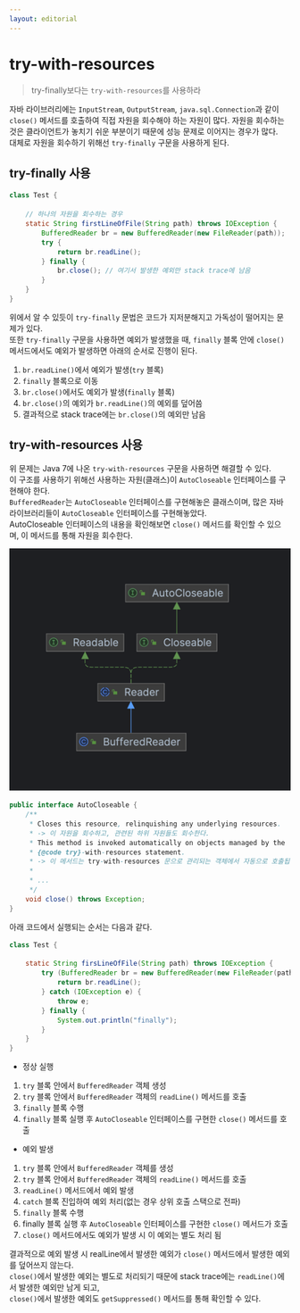 ```yaml
---
layout: editorial
---
```


# try-with-resources

> try-finally보다는 `try-with-resources`를 사용하라

자바 라이브러리에는 `InputStream`, `OutputStream`, `java.sql.Connection`과 같이 `close()` 메서드를 호출하여 직접 자원을 회수해야 하는 자원이 많다.
자원을 회수하는 것은 클라이언트가 놓치기 쉬운 부분이기 때문에 성능 문제로 이어지는 경우가 많다.  
대체로 자원을 회수하기 위해선 `try-finally` 구문을 사용하게 된다.

## try-finally 사용

```java
class Test {

    // 하나의 자원을 회수하는 경우
    static String firstLineOfFile(String path) throws IOException {
        BufferedReader br = new BufferedReader(new FileReader(path));
        try {
            return br.readLine();
        } finally {
            br.close(); // 여기서 발생한 예외만 stack trace에 남음
        }
    }
}
```

위에서 알 수 있듯이 `try-finally` 문법은 코드가 지저분해지고 가독성이 떨어지는 문제가 있다.  
또한 `try-finally` 구문을 사용하면 예외가 발생했을 때, `finally` 블록 안에 `close()` 메서드에서도 예외가 발생하면 아래의 순서로 진행이 된다.

1. `br.readLine()`에서 예외가 발생(`try` 블록)
2. `finally` 블록으로 이동
3. `br.close()`에서도 예외가 발생(`finally` 블록)
4. `br.close()`의 예외가 `br.readLine()`의 예외를 덮어씀
5. 결과적으로 stack trace에는 `br.close()`의 예외만 남음

## try-with-resources 사용

위 문제는 Java 7에 나온 `try-with-resources` 구문을 사용하면 해결할 수 있다.  
이 구조를 사용하기 위해선 사용하는 자원(클래스)이 `AutoCloseable` 인터페이스를 구현해야 한다.  
`BufferedReader`는 `AutoCloseable` 인터페이스를 구현해놓은 클래스이며, 많은 자바 라이브러리들이 `AutoCloseable` 인터페이스를 구현해놓았다.  
AutoCloseable 인터페이스의 내용을 확인해보면 `close()` 메서드를 확인할 수 있으며, 이 메서드를 통해 자원을 회수한다.

![BufferedReader Diagram](../image/bufferreader_diagram.png)

```java
public interface AutoCloseable {
    /**
     * Closes this resource, relinquishing any underlying resources.
     * -> 이 자원을 회수하고, 관련된 하위 자원들도 회수한다.
     * This method is invoked automatically on objects managed by the
     * {@code try}-with-resources statement.
     * -> 이 메서드는 try-with-resources 문으로 관리되는 객체에서 자동으로 호출됩니다.
     *
     * ...
     */
    void close() throws Exception;
}
```

아래 코드에서 실행되는 순서는 다음과 같다.

```java
class Test {

    static String firsLineOfFile(String path) throws IOException {
        try (BufferedReader br = new BufferedReader(new FileReader(path))) {
            return br.readLine();
        } catch (IOException e) {
            throw e;
        } finally {
            System.out.println("finally");
        }
    }
}
```

- 정상 실행

1. `try` 블록 안에서 `BufferedReader` 객체 생성
2. `try` 블록 안에서 `BufferedReader` 객체의 `readLine()` 메서드를 호출
3. `finally` 블록 수행
4. `finally` 블록 실행 후 `AutoCloseable` 인터페이스를 구현한 `close()` 메서드를 호출

- 예외 발생

1. `try` 블록 안에서 `BufferedReader` 객체를 생성
2. `try` 블록 안에서 `BufferedReader` 객체의 `readLine()` 메서드를 호출
3. `readLine()` 메서드에서 예외 발생
4. `catch` 블록 진입하여 예외 처리(없는 경우 상위 호출 스택으로 전파)
5. `finally` 블록 수행
6. finally 블록 실행 후 `AutoCloseable` 인터페이스를 구현한 `close()` 메서드가 호출
7. `close()` 메서드에서도 예외가 발생 시 이 예외는 별도 처리 됨

결과적으로 예외 발생 시 realLine에서 발생한 예외가 `close()` 메서드에서 발생한 예외를 덮어쓰지 않는다.  
`close()`에서 발생한 예외는 별도로 처리되기 때문에 stack trace에는 `readLine()`에서 발생한 예외만 남게 되고,  
`close()`에서 발생한 예외도 `getSuppressed()` 메서드를 통해 확인할 수 있다.